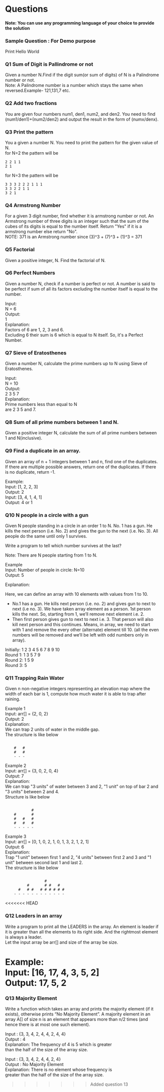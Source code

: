 # Questions

#### Note: You can use any programming language of your choice to provide the solution 

### Sample Question : For Demo purpose

Print Hello World

### Q1 Sum of Digit is Pallindrome or not 

Given a number N.Find if the digit sum(or sum of digits) of N is a Palindrome number or not. <br />
Note: A Palindrome number is a number which stays the same when reversed.Example- 121,131,7 etc.

### Q2 Add two fractions
You are given four numbers num1, den1, num2, and den2. You need to find (num1/den1)+(num2/den2) and output the result in the form of (numx/denx). 

### Q3 Print the pattern
You a given a number N. You need to print the pattern for the given value of N. <br />
for N=2 the pattern will be <br />
```
2 2 1 1
2 1
```
for N=3 the pattern will be 
```
3 3 3 2 2 2 1 1 1
3 3 2 2 1 1
3 2 1
```

### Q4 Armstrong Number
For a given 3 digit number, find whether it is armstrong number or not. An Armstrong number of three digits is an integer such that the sum of the cubes of its digits is equal to the number itself. Return "Yes" if it is a armstrong number else return "No". <br />
NOTE: 371 is an Armstrong number since (3)^3 + (7)^3 + (1)^3 = 371

### Q5 Factorial

Given a positive integer, N. Find the factorial of N.

### Q6 Perfect Numbers

Given a number N, check if a number is perfect or not. A number is said to be perfect if sum of all its factors excluding the number itself is equal to the number.

Input: <br />
N = 6 <br />
Output: <br />
1  <br />
Explanation: <br />
Factors of 6 are 1, 2, 3 and 6. <br />
Excluding 6 their sum is 6 which is equal to N itself. So, it's a Perfect Number.

### Q7 Sieve of Eratosthenes

Given a number N, calculate the prime numbers up to N using Sieve of Eratosthenes.  

Input: <br />
N = 10 <br />
Output: <br />
2 3 5 7 <br />
Explanation: <br />
Prime numbers less than equal to N  <br />
are 2 3 5 and 7.

### Q8 Sum of all prime numbers between 1 and N. 

Given a positive integer N, calculate the sum of all prime numbers between 1 and N(inclusive).


### Q9 Find a duplicate in an array.  

Given an array of n + 1 integers between 1 and n, find one of the duplicates. If there are multiple possible answers, return one of the duplicates. If there is no duplicate, return -1.

Example: <br />
Input: [1, 2, 2, 3] <br />
Output: 2 <br />
Input: [3, 4, 1, 4, 1] <br />
Output: 4 or 1

### Q10 N people in a circle with a gun

Given N people standing in a circle in an order 1 to N. No. 1 has a gun. He kills the next person (i.e. No. 2) and gives the gun to the next (i.e. No. 3). All people do the same until only 1 survives. 

Write a program to tell which number survives at the last?

Note: There are N people starting from 1 to N.

Example <br /> 
Input: Number of people in circle: N=10 <br />
Output: 5

Explanation:

Here, we can define an array with 10 elements with values from 1 to 10.

 - No.1 has a gun. He kills next person (i.e. no. 2) and gives gun to next to next (i.e no. 3). We have taken array element as a person. 1st person kills the next. So, starting from 1, we’ll remove next element i.e. 2.
 - Then first person gives gun to next to next i.e. 3. That person will also kill next person and this continues. Means, in array, we need to start with 1 and remove the every other (alternate) element till 10. (all the even numbers will be removed and we’ll be left with odd numbers only in array).

Initially: 1 2 3 4 5 6 7 8 9 10 <br />
Round 1: 1 3 5 7 9 <br />
Round 2: 1 5 9 <br />
Round 3: 5 

### Q11 Trapping Rain Water

Given n non-negative integers representing an elevation map where the width of each bar is 1, compute how much water it is able to trap after raining.

Example 1 <br /> 
Input: arr[]   = {2, 0, 2} <br /> 
Output: 2 <br /> 
Explanation: <br /> 
We can trap 2 units of water in the middle gap. <br /> 
The structure is like below <br /> 

```

    #   #
    #   #
    - - -    

```

Example 2 <br />
Input: arr[]   = {3, 0, 2, 0, 4} <br />
Output: 7 <br />
Explanation: <br />
We can trap "3 units" of water between 3 and 2, "1 unit" on top of bar 2 and "3 units" between 2 and 4. <br />
Structure is like below <br />

```

            #
    #       #
    #   #   #
    #   #   #
    - - - - -

```

Example 3 <br />
Input: arr[] = [0, 1, 0, 2, 1, 0, 1, 3, 2, 1, 2, 1] <br />
Output: 6 <br />
Explanation: <br />
Trap "1 unit" between first 1 and 2, "4 units" between first 2 and 3 and "1 unit" between second last 1 and last 2. <br />
The structure is like below <br />

```

                  #  
          #       # #   #
      #   # #   # # # # # #  
    - - - - - - - - - - - -

```

<<<<<<< HEAD
### Q12 Leaders in an array  

Write a program to print all the LEADERS in the array. An element is leader if it is greater than all the elements to its right side. And the rightmost element is always a leader. <br />
Let the input array be arr[] and size of the array be size. <br />

Example: <br />
Input: [16, 17, 4, 3, 5, 2] <br />
Output: 17, 5, 2 
=======
### Q13 Majority Element 

Write a function which takes an array and prints the majority element (if it exists), otherwise prints “No Majority Element”. A majority element in an array A[] of size n is an element that appears more than n/2 times (and hence there is at most one such element).  <br />

Input : {3, 3, 4, 2, 4, 4, 2, 4, 4} <br />
Output : 4 <br />
Explanation: The frequency of 4 is 5 which is greater <br />
than the half of the size of the array size. <br />

Input : {3, 3, 4, 2, 4, 4, 2, 4} <br />
Output : No Majority Element <br />
Explanation: There is no element whose frequency is <br />
greater than the half of the size of the array size.
>>>>>>> Added question 13
